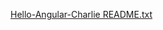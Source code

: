 [Hello-Angular-Charlie README.txt](https://github.com/jsmith698/Hello-Angular-Charlie/files/7154233/Hello-Angular-Charlie.README.txt)
